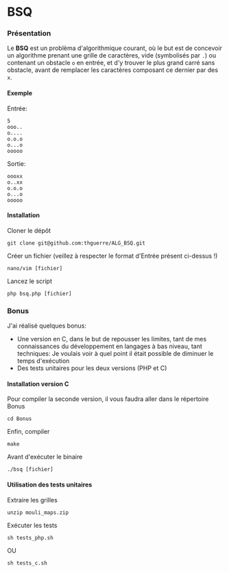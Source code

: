 # BSQ


### Présentation
Le **BSQ** est un problèma d'algorithmique courant, où le but est de concevoir un algorithme prenant une grille de caractères, vide (symbolisés par `.`) ou contenant un obstacle `o` en entrée, et d'y trouver le plus grand carré sans obstacle, avant de remplacer les caractères composant ce dernier par des `x`.

#### Exemple
Entrée:
```
5
ooo..
o....
o.o.o
o...o
ooooo
```
Sortie:
```
oooxx
o..xx
o.o.o
o...o
ooooo
```

#### Installation

Cloner le dépôt

```
git clone git@github.com:thguerre/ALG_BSQ.git
```

Créer un fichier (veillez à respecter le format d'Entrée présent ci-dessus !)
```
nano/vim [fichier]
```

Lancez le script
```
php bsq.php [fichier]
```

### Bonus
J'ai réalisé quelques bonus:
- Une version en C, dans le but de repousser les limites, tant de mes connaissances du développement en langages à bas niveau, tant techniques: Je voulais voir à quel point il était possible de diminuer le temps d'exécution
- Des tests unitaires pour les deux versions (PHP et C)

#### Installation version C

Pour compiler la seconde version, il vous faudra aller dans le répertoire Bonus
```
cd Bonus
```

Enfin, compiler
```
make
```

Avant d'exécuter le binaire
```
./bsq [fichier]
```

#### Utilisation des tests unitaires

Extraire les grilles
```
unzip mouli_maps.zip
```

Exécuter les tests
```
sh tests_php.sh
```
OU
```
sh tests_c.sh
```
